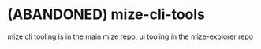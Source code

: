 # (ABANDONED) mize-cli-tools
mize cli tooling is in the main mize repo, ui tooling in the mize-explorer repo
